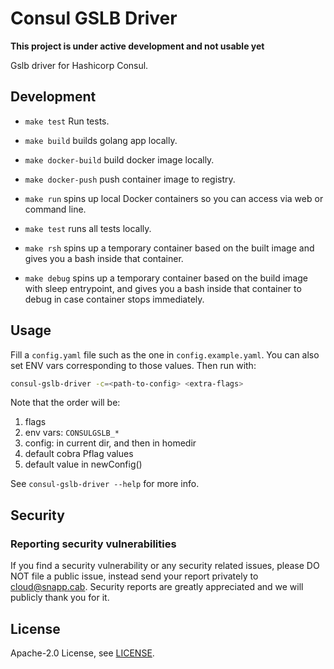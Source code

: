 # Consul GSLB Driver

**This project is under active development and not usable yet**

Gslb driver for Hashicorp Consul.


## Development
* `make test` Run tests.
* `make build` builds golang app locally.
* `make docker-build` build docker image locally.
* `make docker-push` push container image to registry.

* `make run` spins up local Docker containers so you can access via web or command line.
* `make test` runs all tests locally.
* `make rsh` spins up a temporary container based on the built image and gives you a bash inside that container.
* `make debug` spins up a temporary container based on the build image with sleep entrypoint, and gives you a bash inside that container to debug in case container stops immediately.


## Usage

Fill a `config.yaml` file such as the one in `config.example.yaml`. You can also set ENV vars corresponding to those values. Then run with:

```bash
consul-gslb-driver -c=<path-to-config> <extra-flags>
```

Note that the order will be:

1. flags
2. env vars: `CONSULGSLB_*`
3. config: in current dir, and then in homedir
4. default cobra Pflag values
5. default value in newConfig()

See `consul-gslb-driver --help` for more info.

## Security

### Reporting security vulnerabilities

If you find a security vulnerability or any security related issues, please DO NOT file a public issue, instead send your report privately to cloud@snapp.cab. Security reports are greatly appreciated and we will publicly thank you for it.

## License

Apache-2.0 License, see [LICENSE](LICENSE).
